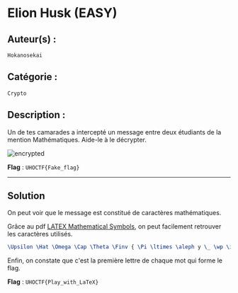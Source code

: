 # Elion Husk (EASY)

## Auteur(s) :

`Hokanosekai`

## Catégorie : 

`Crypto`

## Description :

Un de tes camarades a intercepté un message entre deux étudiants de la mention Mathématiques. Aide-le à le décrypter.

![encrypted](https://i.imgur.com/2OPlfZ4.png)

**Flag** : `UHOCTF{Fake_flag}`

---

## Solution

On peut voir que le message est constitué de caractères mathématiques. 

Grâce au pdf [LATEX Mathematical Symbols](https://www.cmor-faculty.rice.edu/~heinken/latex/symbols.pdf), on peut facilement retrouver les caractères utilisés.

```latex
\Upsilon \Hat \Omega \Cap \Theta \Finv { \Pi \ltimes \aleph y \_ \wp \infty \therefore \heartsuit \_ \Lsh \aleph \Theta \eth \Xi }
```

Enfin, on constate que c'est la première lettre de chaque mot qui forme le flag.

**Flag** : `UHOCTF{Play_with_LaTeX}`